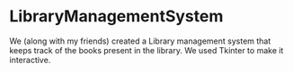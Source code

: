 # LibraryManagementSystem
We (along with my friends) created a Library management system that keeps track of the books present in the library. We used Tkinter to make it interactive.
